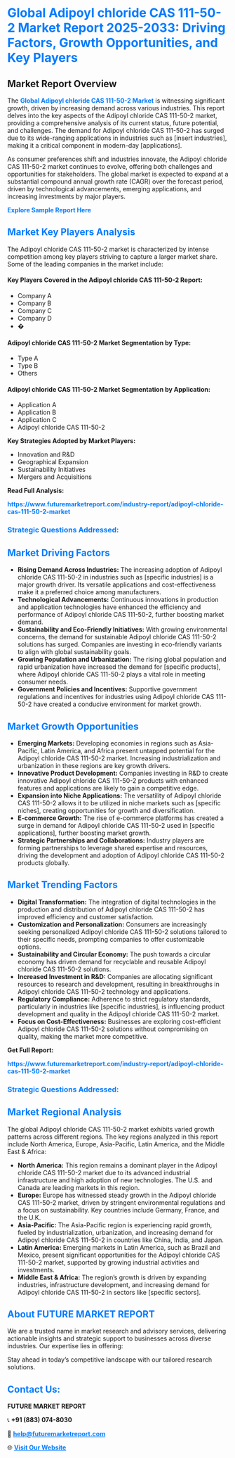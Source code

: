<h1 style="color: #007BFF;">Global Adipoyl chloride CAS 111-50-2 Market Report 2025-2033: Driving Factors, Growth Opportunities, and Key Players</h1>

<section id="overview">
<h2>Market Report Overview</h2>
<p>The <a href="https://www.futuremarketreport.com/industry-report/adipoyl-chloride-cas-111-50-2-market" style="color: #007BFF; text-decoration: none;"><strong>Global Adipoyl chloride CAS 111-50-2 Market</strong></a> is witnessing significant growth, driven by increasing demand across various industries. This report delves into the key aspects of the Adipoyl chloride CAS 111-50-2 market, providing a comprehensive analysis of its current status, future potential, and challenges. The demand for Adipoyl chloride CAS 111-50-2 has surged due to its wide-ranging applications in industries such as [insert industries], making it a critical component in modern-day [applications].</p>
<p>As consumer preferences shift and industries innovate, the Adipoyl chloride CAS 111-50-2 market continues to evolve, offering both challenges and opportunities for stakeholders. The global market is expected to expand at a substantial compound annual growth rate (CAGR) over the forecast period, driven by technological advancements, emerging applications, and increasing investments by major players.</p>
</section>

<section id="overview">
<p><a href="https://www.futuremarketreport.com/request-sample/reportId=111712" style="color: #007BFF; text-decoration: none;"><strong>Explore Sample Report Here</strong></a></p>
</section>

<section id="key-players">
<h2 style="color: #007BFF;">Market Key Players Analysis</h2>
<p>The Adipoyl chloride CAS 111-50-2 market is characterized by intense competition among key players striving to capture a larger market share. Some of the leading companies in the market include:</p>
<h4>Key Players Covered in the Adipoyl chloride CAS 111-50-2 Report:</h4>
<ul><li>Company A</li><li>Company B</li><li>Company C</li><li>Company D</li><li>�</li></ul>
<h4>Adipoyl chloride CAS 111-50-2 Market Segmentation by Type:</h4>
<ul><li>Type A</li><li>Type B</li><li>Others</li></ul>

<h4>Adipoyl chloride CAS 111-50-2 Market Segmentation by Application:</h4>
<ul><li>Application A</li><li>Application B</li><li>Application C</li><li>Adipoyl chloride CAS 111-50-2</li></ul>
<p><strong>Key Strategies Adopted by Market Players:</strong></p>
<ul>
<li>Innovation and R&D</li>
<li>Geographical Expansion</li>
<li>Sustainability Initiatives</li>
<li>Mergers and Acquisitions</li>
</ul>
</section>

<section>
<p><strong>Read Full Analysis: </strong></p><a href="https://www.futuremarketreport.com/industry-report/adipoyl-chloride-cas-111-50-2-market" style="color: #007BFF; text-decoration: none;"><strong>https://www.futuremarketreport.com/industry-report/adipoyl-chloride-cas-111-50-2-market</strong></a>
<h3 style="color: #007BFF;">Strategic Questions Addressed:</h3>
</section>

<section id="driving-factors">
<h2 style="color: #007BFF;">Market Driving Factors</h2>
<ul>
<li><strong>Rising Demand Across Industries:</strong> The increasing adoption of Adipoyl chloride CAS 111-50-2 in industries such as [specific industries] is a major growth driver. Its versatile applications and cost-effectiveness make it a preferred choice among manufacturers.</li>
<li><strong>Technological Advancements:</strong> Continuous innovations in production and application technologies have enhanced the efficiency and performance of Adipoyl chloride CAS 111-50-2, further boosting market demand.</li>
<li><strong>Sustainability and Eco-Friendly Initiatives:</strong> With growing environmental concerns, the demand for sustainable Adipoyl chloride CAS 111-50-2 solutions has surged. Companies are investing in eco-friendly variants to align with global sustainability goals.</li>
<li><strong>Growing Population and Urbanization:</strong> The rising global population and rapid urbanization have increased the demand for [specific products], where Adipoyl chloride CAS 111-50-2 plays a vital role in meeting consumer needs.</li>
<li><strong>Government Policies and Incentives:</strong> Supportive government regulations and incentives for industries using Adipoyl chloride CAS 111-50-2 have created a conducive environment for market growth.</li>
</ul>
</section>

<section id="growth-opportunities">
<h2 style="color: #007BFF;">Market Growth Opportunities</h2>
<ul>
<li><strong>Emerging Markets:</strong> Developing economies in regions such as Asia-Pacific, Latin America, and Africa present untapped potential for the Adipoyl chloride CAS 111-50-2 market. Increasing industrialization and urbanization in these regions are key growth drivers.</li>
<li><strong>Innovative Product Development:</strong> Companies investing in R&D to create innovative Adipoyl chloride CAS 111-50-2 products with enhanced features and applications are likely to gain a competitive edge.</li>
<li><strong>Expansion into Niche Applications:</strong> The versatility of Adipoyl chloride CAS 111-50-2 allows it to be utilized in niche markets such as [specific niches], creating opportunities for growth and diversification.</li>
<li><strong>E-commerce Growth:</strong> The rise of e-commerce platforms has created a surge in demand for Adipoyl chloride CAS 111-50-2 used in [specific applications], further boosting market growth.</li>
<li><strong>Strategic Partnerships and Collaborations:</strong> Industry players are forming partnerships to leverage shared expertise and resources, driving the development and adoption of Adipoyl chloride CAS 111-50-2 products globally.</li>
</ul>
</section>

<section id="trending-factors">
<h2 style="color: #007BFF;">Market Trending Factors</h2>
<ul>
<li><strong>Digital Transformation:</strong> The integration of digital technologies in the production and distribution of Adipoyl chloride CAS 111-50-2 has improved efficiency and customer satisfaction.</li>
<li><strong>Customization and Personalization:</strong> Consumers are increasingly seeking personalized Adipoyl chloride CAS 111-50-2 solutions tailored to their specific needs, prompting companies to offer customizable options.</li>
<li><strong>Sustainability and Circular Economy:</strong> The push towards a circular economy has driven demand for recyclable and reusable Adipoyl chloride CAS 111-50-2 solutions.</li>
<li><strong>Increased Investment in R&D:</strong> Companies are allocating significant resources to research and development, resulting in breakthroughs in Adipoyl chloride CAS 111-50-2 technology and applications.</li>
<li><strong>Regulatory Compliance:</strong> Adherence to strict regulatory standards, particularly in industries like [specific industries], is influencing product development and quality in the Adipoyl chloride CAS 111-50-2 market.</li>
<li><strong>Focus on Cost-Effectiveness:</strong> Businesses are exploring cost-efficient Adipoyl chloride CAS 111-50-2 solutions without compromising on quality, making the market more competitive.</li>
</ul>
</section>

<section>
<p><strong>Get Full Report: </strong></p><a href="https://www.futuremarketreport.com/industry-report/adipoyl-chloride-cas-111-50-2-market" style="color: #007BFF; text-decoration: none;"><strong>https://www.futuremarketreport.com/industry-report/adipoyl-chloride-cas-111-50-2-market</strong></a>
<h3 style="color: #007BFF;">Strategic Questions Addressed:</h3>
</section>


<section id="regional-analysis">
<h2 style="color: #007BFF;">Market Regional Analysis</h2>
<p>The global Adipoyl chloride CAS 111-50-2 market exhibits varied growth patterns across different regions. The key regions analyzed in this report include North America, Europe, Asia-Pacific, Latin America, and the Middle East & Africa:</p>
<ul>
<li><strong>North America:</strong> This region remains a dominant player in the Adipoyl chloride CAS 111-50-2 market due to its advanced industrial infrastructure and high adoption of new technologies. The U.S. and Canada are leading markets in this region.</li>
<li><strong>Europe:</strong> Europe has witnessed steady growth in the Adipoyl chloride CAS 111-50-2 market, driven by stringent environmental regulations and a focus on sustainability. Key countries include Germany, France, and the U.K.</li>
<li><strong>Asia-Pacific:</strong> The Asia-Pacific region is experiencing rapid growth, fueled by industrialization, urbanization, and increasing demand for Adipoyl chloride CAS 111-50-2 in countries like China, India, and Japan.</li>
<li><strong>Latin America:</strong> Emerging markets in Latin America, such as Brazil and Mexico, present significant opportunities for the Adipoyl chloride CAS 111-50-2 market, supported by growing industrial activities and investments.</li>
<li><strong>Middle East & Africa:</strong> The region’s growth is driven by expanding industries, infrastructure development, and increasing demand for Adipoyl chloride CAS 111-50-2 in sectors like [specific sectors].</li>
</ul>
</section>

<footer>
<h2 style="color: #007BFF;">About FUTURE MARKET REPORT</h2>
<p>We are a trusted name in market research and advisory services, delivering actionable insights and strategic support to businesses across diverse industries. Our expertise lies in offering:</p>

<p>Stay ahead in today’s competitive landscape with our tailored research solutions.</p>

<h2 style="color: #007BFF;">Contact Us:</h2>
<p><strong>FUTURE MARKET REPORT</strong></p>
<p>📞 <strong>+91 (883) 074-8030</strong></p>
<p>📧 <strong><a href="mailto:help@futuremarketreport.com" style="color: #007BFF;">help@futuremarketreport.com</a></strong></p>
<p>🌐 <strong><a href="https://www.futuremarketreport.com/" style="color: #007BFF;">Visit Our Website</a></strong></p>
</footer>